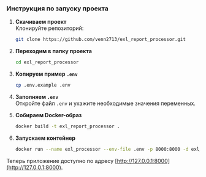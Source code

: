 ### Инструкция по запуску проекта

1. **Скачиваем проект**  
   Клонируйте репозиторий:  
   ```bash
   git clone https://github.com/venn2713/exl_report_processor.git
   ```

2. **Переходим в папку проекта**  
   ```bash
   cd exl_report_processor
   ```

3. **Копируем пример `.env`**  
   ```bash
   cp .env.example .env
   ```

4. **Заполняем `.env`**  
   Откройте файл `.env` и укажите необходимые значения переменных.

5. **Собираем Docker-образ**  
   ```bash
   docker build -t exl_report_processor .
   ```

6. **Запускаем контейнер**  
   ```bash
   docker run --name exl_processor --env-file .env -p 8000:8000 -d exl_report_processor
   ```

Теперь приложение доступно по адресу [http://127.0.0.1:8000](http://127.0.0.1:8000).
